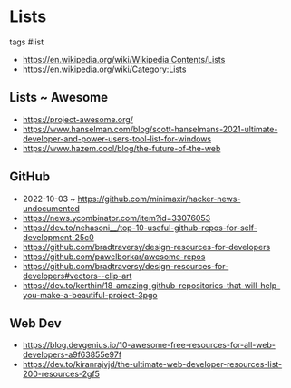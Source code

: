 # Lists

tags #list

* https://en.wikipedia.org/wiki/Wikipedia:Contents/Lists
* https://en.wikipedia.org/wiki/Category:Lists


## Lists ~ Awesome

* https://project-awesome.org/
* https://www.hanselman.com/blog/scott-hanselmans-2021-ultimate-developer-and-power-users-tool-list-for-windows
* https://www.hazem.cool/blog/the-future-of-the-web


## GitHub

* 2022-10-03 ~ https://github.com/minimaxir/hacker-news-undocumented
* https://news.ycombinator.com/item?id=33076053
* https://dev.to/nehasoni__/top-10-useful-github-repos-for-self-development-25c0
* https://github.com/bradtraversy/design-resources-for-developers
* https://github.com/pawelborkar/awesome-repos
* https://github.com/bradtraversy/design-resources-for-developers#vectors--clip-art
* https://dev.to/kerthin/18-amazing-github-repositories-that-will-help-you-make-a-beautiful-project-3pgo


## Web Dev

* https://blog.devgenius.io/10-awesome-free-resources-for-all-web-developers-a9f63855e97f
* https://dev.to/kiranrajvjd/the-ultimate-web-developer-resources-list-200-resources-2gf5
